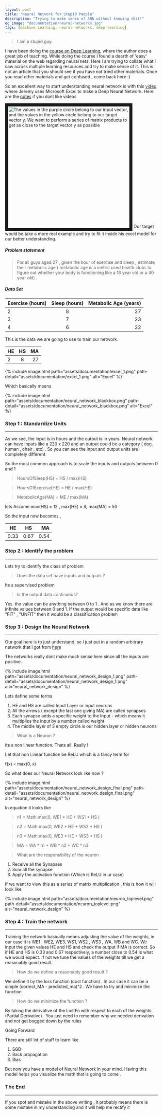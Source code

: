 ```yaml
---
layout: post
title: "Neural Network for Stupid People"
description: "Trying to make sense of ANN without knowing shit!"
og_image: "documentation/neural-networks.jpg"
tags: [machine Learning, neural networks, deep learning]
---
```

> I am a stupid guy.

I have been doing the [course on Deep Learning](http://course.fast.ai/), where the author does a great job of teaching. While doing the course I  found a dearth of 'easy' material on the web regarding neural nets. 
Here I am trying to collate what I saw across multiple learning resources and try to make sense of it. This is not an article that you should see if you have not tried other materials. Once you read other materials and get confused , come back here :) 

So an excellent way to start understanding neural network is with this [video](https://youtu.be/e3aM6XTekJc?t=3810 "Neural Networks in Excel") where Jeremy uses Microsoft Excel to make a Deep Neural Network. Here are the [notes](http://wiki.fast.ai/index.php/Lesson_2_Notes "Neural Networks in Excel") if you dont like videos

<img src="http://wiki.fast.ai/images/e/e2/NN_spreadsheet_input_output.jpg" 
description="lil" 
title="The values in the purple circle belong to our input vector, and the values in the yellow circle belong to our target vector y. We want to perform a series of matrix products to get as close to the target vector y as possible" 
alt="The values in the purple circle belong to our input vector, and the values in the yellow circle belong to our target vector y. We want to perform a series of matrix products to get as close to the target vector y as possible" width="400"  border="10" />
Our target would be take a more real example and try to fit it inside his excel model for our better understanding.

##### Problem statement

> For all guys aged 27 , given the hour of exercise and sleep , estimate their metabolic age ( metabolic age is a metric used health clubs to figure out whether your body is functioning like a 18 year old or a 40 year old) .

##### Data Set

| Exercise (hours)       | Sleep  (hours)        | Metabolic Age (years) |
| --------------- |:-------------:| --------------:|
| 2          | 8        |   27          |
| 3          | 7        |   23          |
| 4          | 6        |   22          |

This is the data we are going to use to train our network. 


| HE   | HS      | MA |
| --------------- |:-------------:| --------------:|
| 2          | 8        |   27          |

{% include image.html path="assets/documentation/excel_1.png" path-detail="assets/documentation/excel_1.png" alt="Excel" %}

Which basically means

{% include image.html path="assets/documentation/neural_network_blackbox.png" path-detail="assets/documentation/neural_network_blackbox.png" alt="Excel" %}

### Step 1 : Standardize Units
___
As we see, the input is in hours and the output is in years. Neural network can have inputs like a 220 x 220 and an output could be a category ( dog, human , chair , etc) .
 So you can see the input and output units are completely different. 
 
So the most common approach is to scale the inputs and outputs between 0 and 1

> HoursOfSleep(HS) = HS / max(HS)

> HoursOfExercise(HE) = HE / max(HE)

> MetabolicAge(MA) = ME / max(MA)

lets Assume max(HS) = 12 , max(HE) = 6, max(MA) = 50

So the input now becomes , 

| HE   | HS      | MA |
| --------------- |:-------------:| --------------:|
| 0.33        | 0.67       |   0.54          |

### Step 2 : Identify the problem
___

Lets try to identify the class of problem

> Does the data set have inputs and outputs ?

 Its a supervised problem

> Is the output data continuous? 

 Yes. the value can be anything between 0 to 1 . And as we know there are infinite values between 0 and 1. If the output would be specific data like "FIT" , "UNFIT" then it would be a classification problem

### Step 3 : Design the Neural Network
___

Our goal here is to just understand, so I just put in a random arbitrary network that I got from [here](http://karpathy.github.io/neuralnets/) 

The networks really dont make much sense here since all the inputs are positive.

{% include image.html path="assets/documentation/neural_network_design_1.png" path-detail="assets/documentation/neural_network_design_1.png" alt="neural_network_design" %}

Lets define some terms

1. HE and HS are called Input Layer or input neurons
2. All the arrows ( except the last one giving MA) are called synapses
3. Each synapse adds a specific weight to the Input - which means it multiplies the input by a number called weight
4. The middle layer of 3 empty circle is our hidden layer or hidden neurons

> What is a Neuron ? 

Its a non linear function. Thats all. Really !

Let that non Linear function be ReLU which is a fancy term for

f(x) = max(0, x)


So what does our Neural Network look like now ?

{% include image.html path="assets/documentation/neural_network_design_final.png" path-detail="assets/documentation/neural_network_design_final.png" alt="neural_network_design" %}

In equation it looks like 

>  n1 = Math.max(0, WE1 * HE + WS1 * HS )

>  n2 = Math.max(0, WE2 * HE + WS2 * HS )

>  n3 = Math.max(0, WE3 * HE + WS3 * HS )

>  MA = WA * n1 + WB * n2 + WC * n3

> What are the responsibility of the neuron 
    

1. Receive all the Synapses
2. Sum all the synapse
3. Apply the activation function (Which is ReLU in ur case)


If we want to view this as a series of matrix multiplication , this is how it will look like 

{% include image.html path="assets/documentation/neuron_toplevel.png" path-detail="assets/documentation/neuron_toplevel.png" alt="neural_network_design" %}

### Step 4 : Train the network
___

Training the network basically means adjusting the value of the weights, in our case it is WE1 , WE2, WE3, WS1, WS2 , WS3 , WA, WB and WC. 
We input the given values HE and HS and check the output if MA is correct. So if HE and HS is 0.33 and 0.67 respectively, a number close to 0.54 is what we would expect. 
If not we tune the values of the weights till we get a reasonably good result.

> How do we define a reasonably good result ? 

We define it by the loss function (cost function) . In our case it can be a simple  (correct_MA - predicted_ma)^2 . We have to try and minimize the function

> How do we minimize the function ?

By taking the derivative of the LostFn with respect to each of the weights. (Partial Derivative) . You just need to remember why we needed derivation and not get bogged down by the rules


Going Forward 

There are still lot of stuff to learn like

1. SGD
2. Back propagation
3. Bias

But now you have a model of Neural Network in your mind. Having this model helps you visualize the math that is going to come . 

### The End
---

If you spot and mistake in the above writing , it probably means there is some mistake in my understanding and it will help me rectify it 